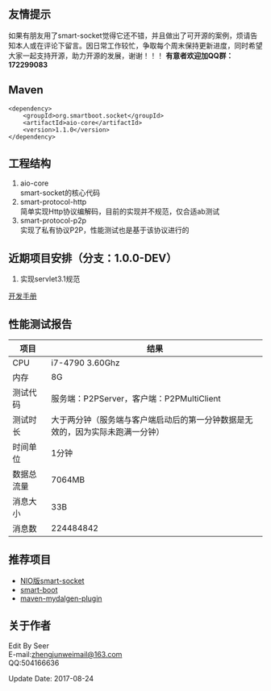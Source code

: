 ## 友情提示
如果有朋友用了smart-socket觉得它还不错，并且做出了可开源的案例，烦请告知本人或在评论下留言。因日常工作较忙，争取每个周末保持更新进度，同时希望大家一起支持开源，助力开源的发展，谢谢！！！ **有意者欢迎加QQ群：172299083** 

## Maven

    <dependency>
        <groupId>org.smartboot.socket</groupId>
        <artifactId>aio-core</artifactId>
        <version>1.1.0</version>
    </dependency>

## 工程结构
1. aio-core		
smart-socket的核心代码
2. smart-protocol-http		
简单实现Http协议编解码，目前的实现并不规范，仅合适ab测试
3. smart-protocol-p2p	
实现了私有协议P2P，性能测试也是基于该协议进行的

## 近期项目安排（分支：1.0.0-DEV）
1. 实现servlet3.1规范

[开发手册](http://smartsocket.mydoc.io/)

## 性能测试报告

| 项目 | 结果 |
| --- | --- |
|CPU| i7-4790 3.60Ghz|
|内存| 8G|
|测试代码|服务端：P2PServer，客户端：P2PMultiClient|
|测试时长|大于两分钟（服务端与客户端启动后的第一分钟数据是无效的，因为实际未跑满一分钟）
|时间单位|1分钟|
|数据总流量|7064MB|
|消息大小|33B|
|消息数|224484842|

## 推荐项目
- [NIO版smart-socket](http://git.oschina.net/smartdms/smart-socket)
- [smart-boot](http://git.oschina.net/smartboot/smart-boot)
- [maven-mydalgen-plugin](http://git.oschina.net/smartboot/maven-mydalgen-plugin)

## 关于作者
Edit By Seer  
E-mail:zhengjunweimail@163.com  
QQ:504166636

Update Date: 2017-08-24